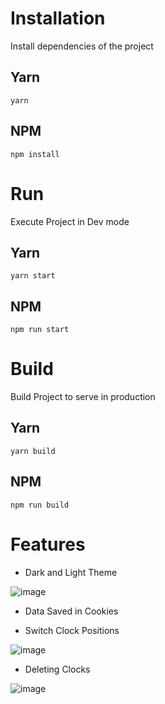# Installation
Install dependencies of the project

## Yarn
`yarn`

## NPM
`npm install`

# Run
Execute Project in Dev mode

## Yarn
`yarn start`

## NPM
`npm run start`

# Build
Build Project to serve in production

## Yarn
`yarn build`

## NPM
`npm run build`

# Features

- Dark and Light Theme

![image](https://user-images.githubusercontent.com/15811219/175965382-7f94157b-a36c-4bc4-ac46-76f65943d40c.png)

- Data Saved in Cookies

- Switch Clock Positions

![image](https://user-images.githubusercontent.com/15811219/175965460-7c996c37-8ed1-4029-917e-ecbb976a70f9.png)

- Deleting Clocks

![image](https://user-images.githubusercontent.com/15811219/175965765-9631065c-027a-41a7-b39c-e1baee5d234a.png)

